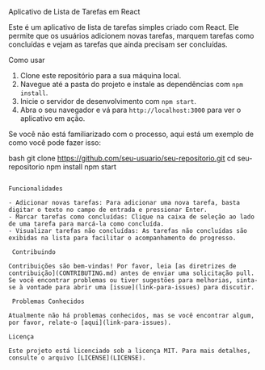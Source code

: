 Aplicativo de Lista de Tarefas em React

Este é um aplicativo de lista de tarefas simples criado com React. Ele permite que os usuários adicionem novas tarefas, marquem tarefas como concluídas e vejam as tarefas que ainda precisam ser concluídas.

 Como usar

1. Clone este repositório para a sua máquina local.
2. Navegue até a pasta do projeto e instale as dependências com `npm install`.
3. Inicie o servidor de desenvolvimento com `npm start`.
4. Abra o seu navegador e vá para `http://localhost:3000` para ver o aplicativo em ação.

Se você não está familiarizado com o processo, aqui está um exemplo de como você pode fazer isso:

bash
git clone https://github.com/seu-usuario/seu-repositorio.git
cd seu-repositorio
npm install
npm start
```

Funcionalidades

- Adicionar novas tarefas: Para adicionar uma nova tarefa, basta digitar o texto no campo de entrada e pressionar Enter.
- Marcar tarefas como concluídas: Clique na caixa de seleção ao lado de uma tarefa para marcá-la como concluída.
- Visualizar tarefas não concluídas: As tarefas não concluídas são exibidas na lista para facilitar o acompanhamento do progresso.

 Contribuindo

Contribuições são bem-vindas! Por favor, leia [as diretrizes de contribuição](CONTRIBUTING.md) antes de enviar uma solicitação pull. Se você encontrar problemas ou tiver sugestões para melhorias, sinta-se à vontade para abrir uma [issue](link-para-issues) para discutir.

 Problemas Conhecidos

Atualmente não há problemas conhecidos, mas se você encontrar algum, por favor, relate-o [aqui](link-para-issues).

Licença

Este projeto está licenciado sob a licença MIT. Para mais detalhes, consulte o arquivo [LICENSE](LICENSE).
